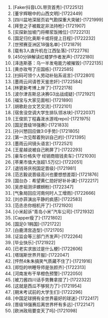 
1. [Faker抖音LOL带货首秀]-[1722512]
1. [董宇辉眼中的山西文明]-[1722449]
1. [四川盆地深层页岩气勘探重大突破]-[1721999]
1. [拜登之子被裁定非法持枪]-[1721907]
1. [实探新加坡门将椰浆饭摊位]-[1722213]
1. [国足归化奥斯卡或将提上日程]-[1722232]
1. [世预赛亚洲区18强名单]-[1721879]
1. [载有3人直升机在江西坠落]-[1722776]
1. [450分钟解读红楼梦作者发声]-[1722180]
1. [泽连斯基：乌一半发电能力被摧毁]-[1722135]
1. [黄亦玫甩了庄国栋]-[1722585]
1. [扫码可领个人劳动补贴系谣言]-[1722801]
1. [墨雨云间请苍天鉴忠奸]-[1722584]
1. [林更新考博上岸了]-[1722178]
1. [波尔津吉斯总决赛G3出战成疑]-[1721921]
1. [福宝与大家见面啦]-[1721890]
1. [胡歌赴台文艺交流]-[1722101]
1. [宿舍没空调大学生排队领冰块]-[1722037]
1. [王俊凯丁程鑫泼水游戏repo]-[1721975]
1. [国足晋级18强赛]-[1721833]
1. [孙兴慜回应做3:0手势]-[1721805]
1. [第一次见帮着狗训自己的]-[1721395]
1. [墨雨云间镜头语言]-[1722521]
1. [王星越说被自己刷屏了]-[1722293]
1. [豪车价格失守 经销商赔钱卖车]-[1721030]
1. [苹果市值大涨超1.5万亿]-[1722051]
1. [退钱哥庆祝国足晋级]-[1721981]
1. [范志毅说晋级高兴也要想想差距]-[1721876]
1. [国台办：希望黄仁勋好好补补课]-[1722217]
1. [吴彦祖测评螺蛳粉]-[1722347]
1. [气象局回应河南何时人工增雨]-[1722666]
1. [刘亦菲演出平静的疯感]-[1722583]
1. [范丞丞你相机开了]-[1721920]
1. [小米起诉“青岛小米”汽车公司]-[1721932]
1. [Capper瘦了]-[1721802]
1. [国足0:1韩国]-[1721722]
1. [白鹿清宫造型]-[1721705]
1. [证监会等三部门齐发声]-[1722264]
1. [毕业快乐]-[1721922]
1. [已老实求放过是什么梗]-[1722606]
1. [塔瑞斯世界开服]-[1722047]
1. [怦然4朱朱搞笑气质藏不住了]-[1721916]
1. [郑恺的哄睡导师是张颜齐]-[1722313]
1. [河南发布干旱橙色预警]-[1722050]
1. [被刀酱四川话手势舞拿捏了]-[1722322]
1. [这就是西瓜不够努力了]-[1721954]
1. [期末考试前的大学生们]-[1722296]
1. [中国足球拥有全世界最好的球迷]-[1722417]
1. [晋级18强赛后离世界杯有多远]-[1722147]
1. [欧洲政局要变天了吗]-[1721098]